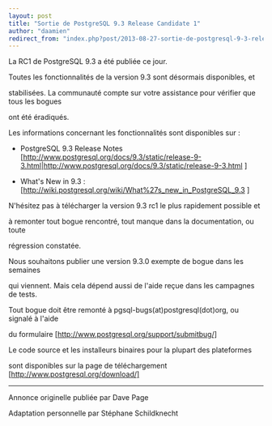 ```yaml
---
layout: post
title: "Sortie de PostgreSQL 9.3 Release Candidate 1"
author: "daamien"
redirect_from: "index.php?post/2013-08-27-sortie-de-postgresql-9-3-release-candidate-1 "
---
```




La RC1 de PostgreSQL 9.3 a été publiée ce jour.



Toutes les fonctionnalités de la version 9.3 sont désormais disponibles, et

stabilisées. La communauté compte sur votre assistance pour vérifier que tous les bogues

ont été éradiqués.



Les informations concernant les fonctionnalités sont disponibles sur :



* PostgreSQL 9.3 Release Notes  [http://www.postgresql.org/docs/9.3/static/release-9-3.html|http://www.postgresql.org/docs/9.3/static/release-9-3.html ] 

* What's New in 9.3 : [http://wiki.postgresql.org/wiki/What%27s_new_in_PostgreSQL_9.3 ]



N'hésitez pas à télécharger la version 9.3 rc1 le plus rapidement possible et

à remonter tout bogue rencontré, tout manque dans la documentation, ou toute

régression constatée.



Nous souhaitons publier une version 9.3.0 exempte de bogue dans les semaines

qui viennent. Mais cela dépend aussi de l'aide reçue dans les campagnes de tests.



Tout bogue doit être remonté à pgsql-bugs(at)postgresql(dot)org, ou signalé à l'aide

du formulaire [http://www.postgresql.org/support/submitbug/]



Le code source et les installeurs binaires pour la plupart des plateformes

sont disponibles sur la page de téléchargement [http://www.postgresql.org/download/]



-----



Annonce originelle publiée par Dave Page



Adaptation personnelle par Stéphane Schildknecht